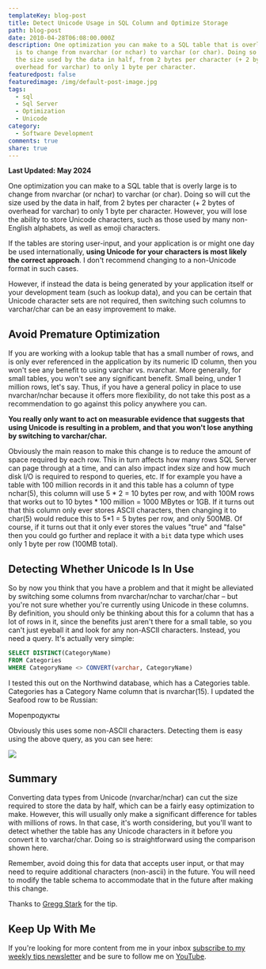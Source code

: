 ```yaml
---
templateKey: blog-post
title: Detect Unicode Usage in SQL Column and Optimize Storage
path: blog-post
date: 2010-04-28T06:08:00.000Z
description: One optimization you can make to a SQL table that is overly large
  is to change from nvarchar (or nchar) to varchar (or char). Doing so will cut
  the size used by the data in half, from 2 bytes per character (+ 2 bytes of
  overhead for varchar) to only 1 byte per character.
featuredpost: false
featuredimage: /img/default-post-image.jpg
tags:
  - sql
  - Sql Server
  - Optimization
  - Unicode
category:
  - Software Development
comments: true
share: true
---
```


**Last Updated: May 2024**

One optimization you can make to a SQL table that is overly large is to change from nvarchar (or nchar) to varchar (or char). Doing so will cut the size used by the data in half, from 2 bytes per character (+ 2 bytes of overhead for varchar) to only 1 byte per character. However, you will lose the ability to store Unicode characters, such as those used by many non-English alphabets, as well as emoji characters.

If the tables are storing user-input, and your application is or might one day be used internationally, **using Unicode for your characters is most likely the correct approach**. I don't recommend changing to a non-Unicode format in such cases.

However, if instead the data is being generated by your application itself or your development team (such as lookup data), and you can be certain that Unicode character sets are not required, then switching such columns to varchar/char can be an easy improvement to make.

## Avoid Premature Optimization

If you are working with a lookup table that has a small number of rows, and is only ever referenced in the application by its numeric ID column, then you won't see any benefit to using varchar vs. nvarchar. More generally, for small tables, you won't see any significant benefit. Small being, under 1 million rows, let's say. Thus, if you have a general policy in place to use nvarchar/nchar because it offers more flexibility, do not take this post as a recommendation to go against this policy anywhere you can.

**You really only want to act on measurable evidence that suggests that using Unicode is resulting in a problem, and that you won't lose anything by switching to varchar/char.**

Obviously the main reason to make this change is to reduce the amount of space required by each row. This in turn affects how many rows SQL Server can page through at a time, and can also impact index size and how much disk I/O is required to respond to queries, etc. If for example you have a table with 100 million records in it and this table has a column of type nchar(5), this column will use 5 \* 2 = 10 bytes per row, and with 100M rows that works out to 10 bytes \* 100 million = 1000 MBytes or 1GB. If it turns out that this column only ever stores ASCII characters, then changing it to char(5) would reduce this to 5*1 = 5 bytes per row, and only 500MB. Of course, if it turns out that it only ever stores the values "true" and "false" then you could go further and replace it with a `bit` data type which uses only 1 byte per row (100MB total).

## Detecting Whether Unicode Is In Use

So by now you think that you have a problem and that it might be alleviated by switching some columns from nvarchar/nchar to varchar/char – but you're not sure whether you're currently using Unicode in these columns. By definition, you should only be thinking about this for a column that has a lot of rows in it, since the benefits just aren't there for a small table, so you can't just eyeball it and look for any non-ASCII characters. Instead, you need a query. It's actually very simple:

```sql
SELECT DISTINCT(CategoryName)
FROM Categories
WHERE CategoryName <> CONVERT(varchar, CategoryName)
```

I tested this out on the Northwind database, which has a Categories table. Categories has a Category Name column that is nvarchar(15). I updated the Seafood row to be Russian:

Морепродукты

Obviously this uses some non-ASCII characters. Detecting them is easy using the above query, as you can see here:

![](/img/unicode-sql.png)

## Summary

Converting data types from Unicode (nvarchar/nchar) can cut the size required to store the data by half, which can be a fairly easy optimization to make. However, this will usually only make a significant difference for tables with millions of rows. In that case, it's worth considering, but you'll want to detect whether the table has any Unicode characters in it before you convert it to varchar/char. Doing so is straightforward using the comparison shown here.

Remember, avoid doing this for data that accepts user input, or that may need to require additional characters (non-ascii) in the future. You will need to modify the table schema to accommodate that in the future after making this change.

Thanks to [Gregg Stark](http://sqladvice.com/blogs/gstark) for the tip.

## Keep Up With Me

If you're looking for more content from me in your inbox [subscribe to my weekly tips newsletter](/tips) and be sure to follow me on [YouTube](https://www.youtube.com/ardalis?sub_confirmation=1).